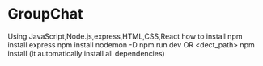 # GroupChat
Using JavaScript,Node.js,express,HTML,CSS,React
how to install
npm install express
npm install nodemon -D
npm run dev
OR
<dect_path> npm install (it automatically install all dependencies) 
